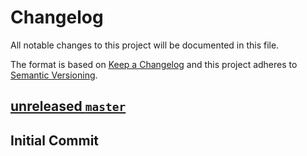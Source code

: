 # Changelog
All notable changes to this project will be documented in this file.

The format is based on [Keep a Changelog](http://keepachangelog.com/en/1.0.0/)
and this project adheres to [Semantic Versioning](http://semver.org/spec/v2.0.0.html).

## [unreleased `master`][unreleased]
[unreleased]: https://github.com/buzzjmd/website-builder/compare/projectstart...HEAD

## Initial Commit